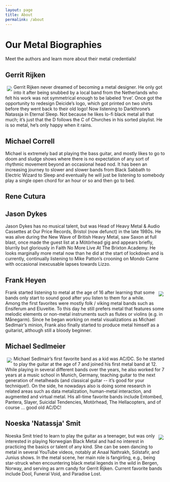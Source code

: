 ```yaml
---
layout: page
title: About
permalink: /about
---
```


# Our Metal Biographies
Meet the authors and learn more about their metal credentials!


## Gerrit Rijken
<div style="float:left;margin:5px 5px 5px 5px;display: block;" markdown="1"><img src="illegiblesemantics\assets\img\members\gerrit.jpg"/>
</div>
Gerrit Rijken never dreamed of becoming a metal designer. He only got into it after being snubbed by a local band from the Netherlands who felt his work was not symmetrical enough to be labeled ‘trve’. Once got the opportunity to redesign Deicide’s logo, which got printed on two shirts before they went back to their old logo! Now listening to Darkthrone’s Natassja in Eternal Sleep. Not because he likes lo-fi black metal all that much; it’s just that the D follows the C of Chvrches in his sorted playlist. He is so metal, he’s only happy when it rains.

## Michael Correll
Michael is extremely bad at playing the bass guitar, and mostly likes to go to doom and sludge shows where there is no expectation of any sort of rhythmic movement beyond an occasional head nod. It has been an increasing journey to slower and slower bands from Black Sabbath to Electric Wizard to Sleep and eventually he will just be listening to somebody play a single open chord for an hour or so and then go to bed.

## Rene Cutura

## Jason Dykes
Jason Dykes has no musical talent, but was Head of Heavy Metal & Audio Cassettes at Our Price Records, Bristol (now defunct) in the late 1980s. He was alive during the New Wave of British Heavy Metal, saw Saxon at full blast, once made the guest list at a Mötörhead gig and appears briefly, blurrily but gloriously in Faith No More Live At The Brixton Academy. He looks marginally more metal now than he did at the start of lockdown and is currently, continually listening to Mike Patton’s crooning on Mondo Carne with occasional inexcusable lapses towards Lizzo.

## Frank Heyen
<div style="float:right;margin:5px 5px 5px 5px" markdown="1"><img src="illegiblesemantics\assets\img\members\frank.jpg"/>
</div>
Frank started listening to metal at the age of 16 after learning that some bands only start to sound good after you listen to them for a while. Among the first favorites were mostly folk / viking metal bands such as Ensiferum and Eluveitie. To this day he still prefers metal that features some melodic elements or non-metal instruments such as flutes or violins (e.g. in Månegarm). Since he began working on metal visualizations as Michael Sedlmair’s minion, Frank also finally started to produce metal himself as a guitarist, although still a bloody beginner.

## Michael Sedlmeier
<div style="float:left;margin:5px 5px 5px 5px" markdown="1"><img src="illegiblesemantics\assets\img\members\michaels.png"/>
</div>
Michael Sedlmair’s first favorite band as a kid was AC/DC. So he started to play the guitar at the age of 7 and joined his first metal band at 12. While playing in several different bands over the years, he also worked for 7 years at a music school in Munich, Germany, teaching guitar to the next generation of metalheads (and classical guitar -- it’s good for your technique!). On the side, he nowadays also is doing some research in related areas such as data metalization, human-metal interaction, and augmented and virtual metal. His all-time favorite bands include Entombed, Pantera, Slayer, Suicidal Tendencies, Motörhead, The Hellacopters, and of course … good old AC/DC!

## Noeska 'Natassja' Smit
<div style="float:right;margin:5px 5px 5px 5px" markdown="1"><img src="illegiblesemantics\assets\img\members\noeska.png"/>
</div>
Noeska Smit tried to learn to play the guitar as a teenager, but was only interested in playing Norwegian Black Metal and had no interest in practicing the basics or talent of any kind. She can be seen dancing to metal in several YouTube videos, notably at Anaal Nathrakh, Sólstafir, and Junius shows. In the metal scene, her main role is fangirling, e.g., being star-struck when encountering black metal legends in the wild in Bergen, Norway, and serving as arm candy for Gerrit Rijken. Current favorite bands include Dool, Funeral Void, and Paradise Lost.